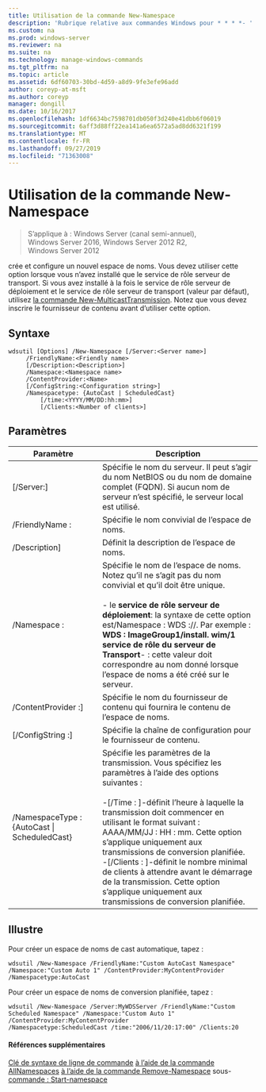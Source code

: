 ```yaml
---
title: Utilisation de la commande New-Namespace
description: 'Rubrique relative aux commandes Windows pour * * * *- '
ms.custom: na
ms.prod: windows-server
ms.reviewer: na
ms.suite: na
ms.technology: manage-windows-commands
ms.tgt_pltfrm: na
ms.topic: article
ms.assetid: 6df60703-30bd-4d59-a8d9-9fe3efe96add
author: coreyp-at-msft
ms.author: coreyp
manager: dongill
ms.date: 10/16/2017
ms.openlocfilehash: 1df6634bc7598701db050f3d240e41dbb6f06019
ms.sourcegitcommit: 6aff3d88ff22ea141a6ea6572a5ad8dd6321f199
ms.translationtype: MT
ms.contentlocale: fr-FR
ms.lasthandoff: 09/27/2019
ms.locfileid: "71363008"
---
```

# <a name="using-the-new-namespace-command"></a>Utilisation de la commande New-Namespace

>S’applique à : Windows Server (canal semi-annuel), Windows Server 2016, Windows Server 2012 R2, Windows Server 2012

crée et configure un nouvel espace de noms. Vous devez utiliser cette option lorsque vous n’avez installé que le service de rôle serveur de transport. Si vous avez installé à la fois le service de rôle serveur de déploiement et le service de rôle serveur de transport (valeur par défaut), utilisez [la commande New-MulticastTransmission](using-the-new-multicasttransmission-command.md). Notez que vous devez inscrire le fournisseur de contenu avant d’utiliser cette option.
## <a name="syntax"></a>Syntaxe
```
wdsutil [Options] /New-Namespace [/Server:<Server name>]
     /FriendlyName:<Friendly name>
     [/Description:<Description>]
     /Namespace:<Namespace name>
     /ContentProvider:<Name>
     [/ConfigString:<Configuration string>]
     /Namespacetype: {AutoCast | ScheduledCast}
         [/time:<YYYY/MM/DD:hh:mm>]
         [/Clients:<Number of clients>]
```
## <a name="parameters"></a>Paramètres
|Paramètre|Description|
|-------|--------|
|[/Server:<Server name>]|Spécifie le nom du serveur. Il peut s’agir du nom NetBIOS ou du nom de domaine complet (FQDN). Si aucun nom de serveur n’est spécifié, le serveur local est utilisé.|
|/FriendlyName :<Friendly name>|Spécifie le nom convivial de l’espace de noms.|
|/Description<Description>]|Définit la description de l’espace de noms.|
|/Namespace :<Namespace name>|Spécifie le nom de l’espace de noms. Notez qu’il ne s’agit pas du nom convivial et qu’il doit être unique.<br /><br />-   le **service de rôle serveur de déploiement**: la syntaxe de cette option est/Namespace : WDS :<Image group>/<Image name>/<Index>. Par exemple : **WDS : ImageGroup1/install. wim/1**<br />**service de rôle du serveur de Transport**-   : cette valeur doit correspondre au nom donné lorsque l’espace de noms a été créé sur le serveur.|
|/ContentProvider :<Name>]|Spécifie le nom du fournisseur de contenu qui fournira le contenu de l’espace de noms.|
|[/ConfigString :<Configuration string>]|Spécifie la chaîne de configuration pour le fournisseur de contenu.|
|/NamespaceType : {AutoCast &#124; ScheduledCast}|Spécifie les paramètres de la transmission. Vous spécifiez les paramètres à l’aide des options suivantes :<br /><br />-[/Time : <time>]-définit l’heure à laquelle la transmission doit commencer en utilisant le format suivant : AAAA/MM/JJ : HH : mm. Cette option s’applique uniquement aux transmissions de conversion planifiée.<br />-[/Clients : <Number of clients>]-définit le nombre minimal de clients à attendre avant le démarrage de la transmission. Cette option s’applique uniquement aux transmissions de conversion planifiée.|
## <a name="BKMK_examples"></a>Illustre
Pour créer un espace de noms de cast automatique, tapez :
```
wdsutil /New-Namespace /FriendlyName:"Custom AutoCast Namespace" /Namespace:"Custom Auto 1" /ContentProvider:MyContentProvider /Namespacetype:AutoCast
```
Pour créer un espace de noms de conversion planifiée, tapez :
```
wdsutil /New-Namespace /Server:MyWDSServer /FriendlyName:"Custom Scheduled Namespace" /Namespace:"Custom Auto 1" /ContentProvider:MyContentProvider 
/Namespacetype:ScheduledCast /time:"2006/11/20:17:00" /Clients:20
```
#### <a name="additional-references"></a>Références supplémentaires
[Clé de syntaxe de ligne de commande](command-line-syntax-key.md)
[à l’aide de la commande AllNamespaces](using-the-get-allnamespaces-command.md)
[à l’aide de la commande Remove-Namespace](using-the-remove-namespace-command.md)
sous- [commande : Start-namespace](subcommand-start-namespace.md)
